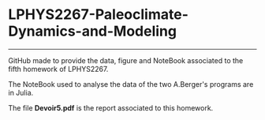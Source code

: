 # LPHYS2267-Paleoclimate-Dynamics-and-Modeling
---
GitHub made to provide the data, figure and NoteBook associated to the fifth homework of LPHYS2267.

The NoteBook used to analyse the data of the two A.Berger's programs are in Julia.

The  file __Devoir5.pdf__  is the report associated to this homework.  
